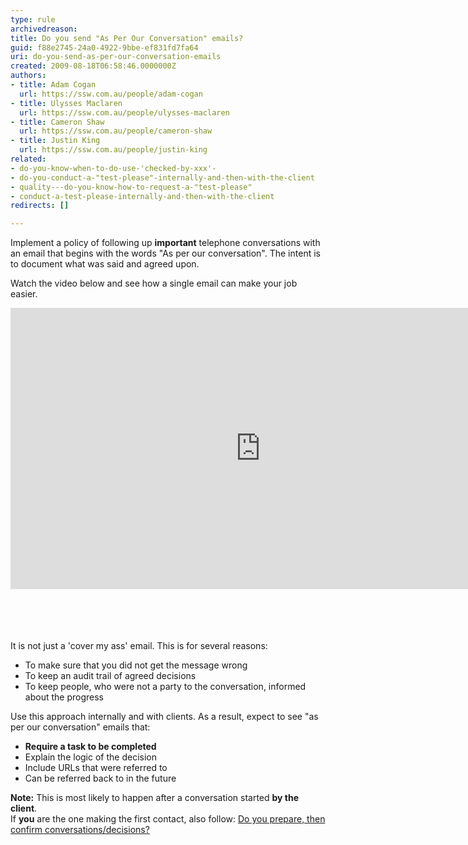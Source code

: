 ```yaml
---
type: rule
archivedreason: 
title: Do you send "As Per Our Conversation" emails?
guid: f88e2745-24a0-4922-9bbe-ef831fd7fa64
uri: do-you-send-as-per-our-conversation-emails
created: 2009-08-18T06:58:46.0000000Z
authors:
- title: Adam Cogan
  url: https://ssw.com.au/people/adam-cogan
- title: Ulysses Maclaren
  url: https://ssw.com.au/people/ulysses-maclaren
- title: Cameron Shaw
  url: https://ssw.com.au/people/cameron-shaw
- title: Justin King
  url: https://ssw.com.au/people/justin-king
related:
- do-you-know-when-to-do-use-'checked-by-xxx'-
- do-you-conduct-a-"test-please"-internally-and-then-with-the-client
- quality---do-you-know-how-to-request-a-"test-please"
- conduct-a-test-please-internally-and-then-with-the-client
redirects: []

---
```



<p>​Implement a policy of following up 
   <strong>important</strong> telephone conversations with an email that begins with the words &quot;As per our conversation&quot;. The intent is to document what was said and agreed upon.</p><p>Watch the video below and see how a single email can make your job easier.</p><div class="ms-rtestate-read ms-rte-embedcode ms-rte-embedil ms-rtestate-notify"> <iframe width="800" height="450" frameborder="0" src="https&#58;//www.youtube.com/embed/falcO6smD_8?rel=0"></iframe>&#160;</div>​ 
<br> 
<br><excerpt class='endintro'></excerpt><br>
<p>It is not just a 'cover my ass' email. This is for several reasons&#58;</p>
<ul><li>To make sure that you did not get the message wrong </li><li>To keep an audit trail of agreed decisions </li><li>To keep people, who were not a party to the conversation,&#160;informed about the progress </li></ul><p>Use this approach internally and with clients. As a result, expect to see &quot;as per our conversation&quot; emails that&#58;</p><ul><li>
      <strong>Require a task to be completed </strong></li><li>Explain&#160;the logic of the decision </li><li>Include URLs that&#160;were referred to</li><li>Can be referred back to in the future </li></ul><div class="greyBox"><p>
      <strong>Note&#58;</strong> This is most likely to happen after a conversation started 
      <strong>by the client</strong>.<br>If 
      <strong>you</strong> are the one making the first contact, also follow&#58; 
      <a href="/Pages/PrepareAndConfirm.aspx">Do you prepare, then confirm conversations/decisions? </a></p></div>


